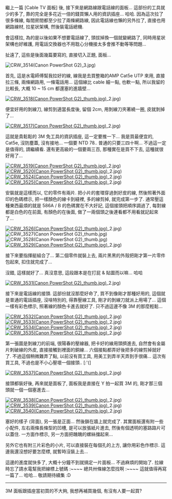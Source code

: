 繼上一篇 [Cable TV 面板] 後, 接下來是網路線跟電話線的面板... 這部份的工具就少的多了, 靠的完全是多花近一倍的錢買懶人用的資訊插座... 哈哈. 因為這次拉了很多條線, 每間房間都至少拉了兩條網路線, 因此電話線也懶的另外拉了, 直接也用網路線材, 拉星狀架構, 然後裝電話總機.

會這樣拉, 為的是以後如果不想要電話線了, 頭拔掉換一個就變網路了, 同時用星狀架構也好維護, 用電話交換器也不用耽心分機接太多會推不動等等問題...

扯遠了, 這些是後面幾篇要寫的, 直接切入正題, 面板...

![CRW_3514(Canon PowerShot G2)](/images/2007-09-14-electrician-diary-2-info-socket-panel/CRW_3514(Canon%20PowerShot%20G2)_3.jpg)_3.jpg)

首先, 這是水電師傅幫我拉好的線, 線我是去買整箱的AMP Cat5e UTP 來用, 直接拉三條, 兩條網路用, 一條電話用... 這個線比 cable 細一點, 也軟一點, 所以我留的比較長, 大概 10 ~ 15 cm 都還塞的進牆壁...

[![CRW_3518(Canon PowerShot G2)](/images/2007-09-14-electrician-diary-2-info-socket-panel/CRW_3518(Canon%20PowerShot%20G2)_2.jpg)_thumb.jpg)](/images/2007-09-14-electrician-diary-2-info-socket-panel/CRW_3518(Canon%20PowerShot%20G2)_2.jpg)_2.jpg)

便宜好用的剝線刀, 線剪到適當長度後, 留個 2cm, 用剝線刀夾著繞一圈, 皮就剝掉了...

[![CRW_3517(Canon PowerShot G2)](/images/2007-09-14-electrician-diary-2-info-socket-panel/CRW_3517(Canon%20PowerShot%20G2)_2.jpg)_thumb.jpg)](/images/2007-09-14-electrician-diary-2-info-socket-panel/CRW_3517(Canon%20PowerShot%20G2)_2.jpg)_2.jpg)

這就是貴鬆鬆的 3M 免工具的資訊插座, 這一定要推一下... 我是買最便宜的, Cat5e, 沒防塵蓋, 沒有接地... 一個要 NTD 78.. 普通的只要三四十啊... 不過這一定是值得的, 請繼續看. 還有更高級的一個要兩三百, 那種實在是買不下去, 這種就很好用了...

[![CRW_3519(Canon PowerShot G2)](/images/2007-09-14-electrician-diary-2-info-socket-panel/CRW_3519(Canon%20PowerShot%20G2)_2.jpg)_thumb.jpg)](/images/2007-09-14-electrician-diary-2-info-socket-panel/CRW_3519(Canon%20PowerShot%20G2)_2.jpg)_2.jpg)[![CRW_3520(Canon PowerShot G2)](/images/2007-09-14-electrician-diary-2-info-socket-panel/CRW_3520(Canon%20PowerShot%20G2)_2.jpg)_thumb.jpg)](/images/2007-09-14-electrician-diary-2-info-socket-panel/CRW_3520(Canon%20PowerShot%20G2)_2.jpg)_2.jpg)[![CRW_3524(Canon PowerShot G2)](/images/2007-09-14-electrician-diary-2-info-socket-panel/CRW_3524(Canon%20PowerShot%20G2)_2.jpg)_thumb.jpg)](/images/2007-09-14-electrician-diary-2-info-socket-panel/CRW_3524(Canon%20PowerShot%20G2)_2.jpg)_2.jpg)[![CRW_3525(Canon PowerShot G2)](/images/2007-09-14-electrician-diary-2-info-socket-panel/CRW_3525(Canon%20PowerShot%20G2)_2.jpg)_thumb.jpg)](/images/2007-09-14-electrician-diary-2-info-socket-panel/CRW_3525(Canon%20PowerShot%20G2)_2.jpg)_2.jpg)

安裝就是這樣而以, 它的零件有兩片. 把小片的套環穿過剝好皮的線, 然後照著外面印的色碼標示, 把一樣顏色的線卡到縫裡, 多的線剪掉, 就完成第一步了. 通常壓這種東西最煩的就是 586A / B 的色碼實在不大好記, 這個接頭把順序調過了, 每對線都是白色的在前面, 有顏色的在後面, 做了一兩個頭之後連看都不用看就記起來了...

[![CRW_3526(Canon PowerShot G2)](/images/2007-09-14-electrician-diary-2-info-socket-panel/CRW_3526(Canon%20PowerShot%20G2)_2.jpg)_thumb.jpg)](/images/2007-09-14-electrician-diary-2-info-socket-panel/CRW_3526(Canon%20PowerShot%20G2)_2.jpg)_2.jpg)![CRW_3527(Canon PowerShot G2)](/images/2007-09-14-electrician-diary-2-info-socket-panel/CRW_3527(Canon%20PowerShot%20G2)_2.jpg)_thumb.jpg)![CRW_3528(Canon PowerShot G2)](/images/2007-09-14-electrician-diary-2-info-socket-panel/CRW_3528(Canon%20PowerShot%20G2)_2.jpg)_thumb.jpg)[![CRW_3529(Canon PowerShot G2)](/images/2007-09-14-electrician-diary-2-info-socket-panel/CRW_3529(Canon%20PowerShot%20G2)_2.jpg)_thumb.jpg)](/images/2007-09-14-electrician-diary-2-info-socket-panel/CRW_3529(Canon%20PowerShot%20G2)_2.jpg)_2.jpg)

接下來要指揮艇組合了... 第二個零件就裝上去, 兩片黑黑的外殼把剛才第一片零件包起來, 扣住就完成了...

沒錯, 這樣就好了... 真沒意思, 這段跟本是在打屁 & 貼圖而以嘛... 哈哈

[![CRW_3531(Canon PowerShot G2)](/images/2007-09-14-electrician-diary-2-info-socket-panel/CRW_3531(Canon%20PowerShot%20G2)_2.jpg)_thumb.jpg)](/images/2007-09-14-electrician-diary-2-info-socket-panel/CRW_3531(Canon%20PowerShot%20G2)_2.jpg)_2.jpg)

接下來是電話線的接頭. 這部份就沒那麼好命了, 買不到像剛才那種好用的, 這個就是普通的電話插座, 沒啥特別的, 得靠壓線工具, 剛才的剝線刀就派上用場了... 這個一樣有彩色標示, 照著線的顏色卡進去就好了. 只不過這邊不像 3M 的那麼輕鬆...

[![CRW_3532(Canon PowerShot G2)](/images/2007-09-14-electrician-diary-2-info-socket-panel/CRW_3532(Canon%20PowerShot%20G2)_2.jpg)_thumb.jpg)](/images/2007-09-14-electrician-diary-2-info-socket-panel/CRW_3532(Canon%20PowerShot%20G2)_2.jpg)_2.jpg)[![CRW_3533(Canon PowerShot G2)](/images/2007-09-14-electrician-diary-2-info-socket-panel/CRW_3533(Canon%20PowerShot%20G2)_2.jpg)_thumb.jpg)](/images/2007-09-14-electrician-diary-2-info-socket-panel/CRW_3533(Canon%20PowerShot%20G2)_2.jpg)_2.jpg)[![CRW_3534(Canon PowerShot G2)](/images/2007-09-14-electrician-diary-2-info-socket-panel/CRW_3534(Canon%20PowerShot%20G2)_2.jpg)_thumb.jpg)](/images/2007-09-14-electrician-diary-2-info-socket-panel/CRW_3534(Canon%20PowerShot%20G2)_2.jpg)_2.jpg)[![CRW_3535(Canon PowerShot G2)](/images/2007-09-14-electrician-diary-2-info-socket-panel/CRW_3535(Canon%20PowerShot%20G2)_2.jpg)_thumb.jpg)](/images/2007-09-14-electrician-diary-2-info-socket-panel/CRW_3535(Canon%20PowerShot%20G2)_2.jpg)_2.jpg)

第一張圖是剝線刀的前端, 很陽春的壓線器, 把卡好的線用頭擠進去, 自然會有金屬片刺破線的外皮, 直接接觸到裡面的銅線... 六個接點都弄好後把多的線剪掉就好了. 不過這個稍微難弄了點, 以前沒有買工具, 用美工到弄半天弄到手很痛... 這次有買工具, 不過也是不小心壓壞一個接頭.. [:'(]

[![CRW_3537(Canon PowerShot G2)](/images/2007-09-14-electrician-diary-2-info-socket-panel/CRW_3537(Canon%20PowerShot%20G2)_2.jpg)_thumb.jpg)](/images/2007-09-14-electrician-diary-2-info-socket-panel/CRW_3537(Canon%20PowerShot%20G2)_2.jpg)_2.jpg)

接頭都裝好後, 再來就是面板了, 面板我是直接在 Y 拍一起買 3M 的, 剛才那三個頭就一個一個塞進去...

[![CRW_3538(Canon PowerShot G2)](/images/2007-09-14-electrician-diary-2-info-socket-panel/CRW_3538(Canon%20PowerShot%20G2)_2.jpg)_thumb.jpg)](/images/2007-09-14-electrician-diary-2-info-socket-panel/CRW_3538(Canon%20PowerShot%20G2)_2.jpg)_2.jpg)[![CRW_3539(Canon PowerShot G2)](/images/2007-09-14-electrician-diary-2-info-socket-panel/CRW_3539(Canon%20PowerShot%20G2)_2.jpg)_thumb.jpg)](/images/2007-09-14-electrician-diary-2-info-socket-panel/CRW_3539(Canon%20PowerShot%20G2)_2.jpg)_2.jpg)[![CRW_3540(Canon PowerShot G2)](/images/2007-09-14-electrician-diary-2-info-socket-panel/CRW_3540(Canon%20PowerShot%20G2)_2.jpg)_thumb.jpg)](/images/2007-09-14-electrician-diary-2-info-socket-panel/CRW_3540(Canon%20PowerShot%20G2)_2.jpg)_2.jpg)

塞好的樣子 (背面), 另一張是正面... 然後鎖在牆上就完成了. 其實面板還有附一些小配件, 左右兩條長條型的凹槽, 是可以放張紙片進去, 然後有個透明的塞路路片可以蓋住. 一方面作標示, 另一方面把醜醜的螺絲擋起來...

另外它也有附三片彩色的小片, 可以直接裝在每個孔的上方, 讓你用彩色作標示. 這邊我還沒想好要怎麼標, 就暫時沒裝上去...

這邊的進度就快多了, 大概十分鐘不到就搞定一片面板... 不過麻煩的開始了. 拉線時忘了請水電幫我把線標上號碼 :~~~~ 總共卅條線怎麼找啊 :~~~~ 這就值得再寫一篇了... 哈哈... 敬請期待續集 :D

---
3M 面板跟插座當初買的不大夠, 我想再補買幾個, 有沒有人要一起買?